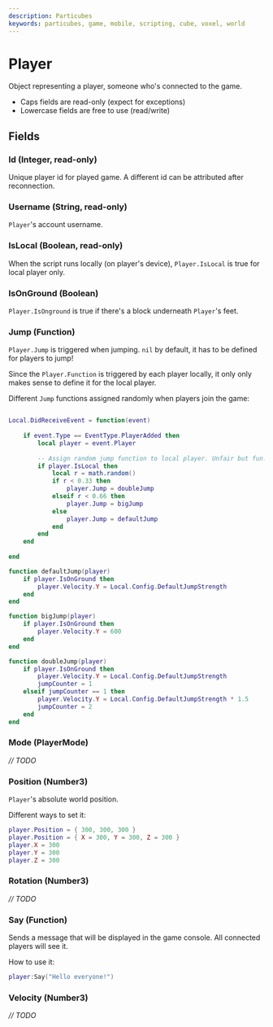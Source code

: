 ```yaml
---
description: Particubes
keywords: particubes, game, mobile, scripting, cube, voxel, world
---
```


# Player

Object representing a player, someone who's connected to the game.

- Caps fields are read-only (expect for exceptions)
- Lowercase fields are free to use (read/write)

## Fields

### Id (Integer, read-only)

Unique player id for played game. A different id can be attributed after reconnection.

### Username (String, read-only)

`Player`'s account username.

### IsLocal (Boolean, read-only)

When the script runs locally (on player's device), `Player.IsLocal` is true for local player only.

### IsOnGround (Boolean)

`Player.IsOnground` is true if there's a block underneath `Player`'s feet.

### Jump (Function)

`Player.Jump` is triggered when jumping. `nil` by default, it has to be defined for players to jump! 

Since the `Player.Function` is triggered by each player locally, it only only makes sense to define it for the local player.

Different `Jump` functions assigned randomly when players join the game:

```lua

Local.DidReceiveEvent = function(event)
    
	if event.Type == EventType.PlayerAdded then
		local player = event.Player
        
		-- Assign random jump function to local player. Unfair but fun!
		if player.IsLocal then
			local r = math.random()
			if r < 0.33 then
				player.Jump = doubleJump    
			elseif r < 0.66 then 
				player.Jump = bigJump
			else 
				player.Jump = defaultJump
			end
		end
	end 
	
end

function defaultJump(player)
    if player.IsOnGround then
        player.Velocity.Y = Local.Config.DefaultJumpStrength
    end
end

function bigJump(player)
    if player.IsOnGround then
        player.Velocity.Y = 600
    end
end

function doubleJump(player)
    if player.IsOnGround then
        player.Velocity.Y = Local.Config.DefaultJumpStrength
        jumpCounter = 1
    elseif jumpCounter == 1 then
        player.Velocity.Y = Local.Config.DefaultJumpStrength * 1.5
        jumpCounter = 2
    end
end
```

### Mode (PlayerMode)

*// TODO*

### Position (Number3)

`Player`'s absolute world position.

Different ways to set it:

```lua
player.Position = { 300, 300, 300 }
player.Position = { X = 300, Y = 300, Z = 300 }
player.X = 300
player.Y = 300
player.Z = 300
```


### Rotation (Number3)

*// TODO*

### Say (Function)

Sends a message that will be displayed in the game console. All connected players will see it.

How to use it: 

```lua
player:Say("Hello everyone!")
```

### Velocity (Number3)

*// TODO*
